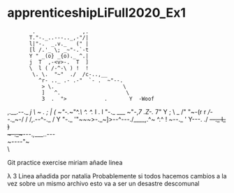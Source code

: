 # apprenticeshipLiFull2020_Ex1

            .               ,.
           T."-._..---.._,-"/|
           l|"-.  _.v._   (" |
           [l /.'_ \; _~"-.`-t
           Y " _(o} _{o)._ ^.|
           j  T  ,-<v>-.  T  ]
           \  l ( /-^-\ ) !  !
            \. \.  "~"  ./  /c-..,__
              ^r- .._ .- .-"  `- .  ~"--.
               > \.                      \
               ]   ^.                     \
               3  .  ">            .       Y  -Woof
  ,.__.--._   _j   \ ~   .         ;       |
 (    ~"-._~"^._\   ^.    ^._      I     . l
  "-._ ___ ~"-,_7    .Z-._   7"   Y      ;  \        _
     /"   "~-(r r  _/_--._~-/    /      /,.--^-._   / Y
     "-._    '"~~~>-._~]>--^---./____,.^~        ^.^  !
         ~--._    '   Y---.                        \./
              ~~--._  l_   )                        \
                    ~-._~~~---._,____..---           \
                        ~----"~       \
                                       \


Git practice exercise
miriam añade linea

&#955; 3
Linea añadida por natalia
Probablemente si todos hacemos cambios a la vez sobre un mismo archivo esto va a ser un desastre descomunal

